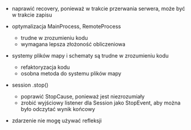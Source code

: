- naprawić recovery, ponieważ w trakcie przerwania serwera, może być w trakcie zapisu

- optymalizacja MainProcess, RemoteProcess
  - trudne w zrozumieniu kodu
  - wymagana lepsza złożoność obliczeniowa

- systemy plików mapy i schematy są trudne w zrozumieniu kodu
  - refaktoryzacja kodu
  - osobna metoda do systemu plików mapy

- session .stop()
  - poprawić StopCause, ponieważ jest niezrozumiały
  - zrobić wyjściowy listener dla Session jako StopEvent, aby można było odczytać wynik końcowy

- zdarzenie nie mogę używać refleksji